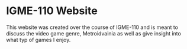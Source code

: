 # IGME-110 Website
This website was created over the course of IGME-110 and is meant to discuss the video game genre, Metroidvainia as well as give insight into what typ of games I enjoy.
